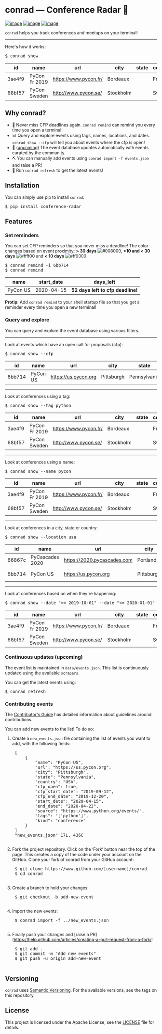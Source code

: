 # conrad — Conference Radar 📡

[![image](https://img.shields.io/pypi/v/conference-radar.svg)](https://pypi.org/project/conference-radar/) [![image](https://img.shields.io/pypi/pyversions/conference-radar.svg)](https://pypi.org/project/conference-radar/) [![image](https://img.shields.io/badge/code%20style-black-000000.svg)](https://github.com/ambv/black)

`conrad` helps you track conferences and meetups on your terminal!

---

Here's how it works:

<pre>
$ conrad show
</pre>

| id     | name               | url                               | city             | state  | country | start_date | end_date   |
|--------|--------------------|-----------------------------------|------------------|--------|---------|------------|------------|
| 3ae4f9 | PyCon Fr 2019      | https://www.pycon.fr/             | Bordeaux         |        | France  | 2019-10-31 | 2019-11-04 |
| 68bf57 | PyCon Sweden       | http://www.pycon.se/              | Stockholm        |        | Sweden  | 2019-10-31 | 2019-11-02 |

## Why conrad?

- 📅 Never miss CFP deadlines again. `conrad remind` can remind you every time you open a terminal!
- 📊 Query and explore events using tags, names, locations, and dates. `conrad show --cfp` will tell you about events where the cfp is open!
- 🤖 ([upcoming](https://github.com/vinayak-mehta/conrad/issues/17)) The event database updates automatically with events curated by the community.
- ⛏️ You can manually add events using `conrad import -f events.json` and raise a PR!
- 🔄 Run `conrad refresh` to get the latest events!

## Installation

You can simply use pip to install `conrad`:

<pre>
$ pip install conference-radar
</pre>

## Features

### Set reminders

You can set CFP reminders so that you never miss a deadline! The color changes based on event proximity; **> 30 days** ![#008000](https://placehold.it/15/008000/000000?text=+), **>10 and < 30 days** ![#ffff00](https://placehold.it/15/ffff00/000000?text=+) and **< 10 days** ![#ff0000](https://placehold.it/15/ff0000/000000?text=+).

<pre>
$ conrad remind -i 6bb714
$ conrad remind
</pre>

| name     | start_date | days_left                         |
|----------|------------|-----------------------------------|
| PyCon US | 2020-04-15 | **52 days left to cfp deadline!** |

**Protip**: Add `conrad remind` to your shell startup file so that you get a reminder every time you open a new terminal!

### Query and explore

You can query and explore the event database using various filters.

---

Look at events which have an open call for proposals (cfp):

<pre>
$ conrad show --cfp
</pre>

| id     | name     | url                  | city       | state        | country | start_date | end_date   |
|--------|----------|----------------------|------------|--------------|---------|------------|------------|
| 6bb714 | PyCon US | https://us.pycon.org | Pittsburgh | Pennsylvania | USA     | 2020-04-15 | 2020-04-23 |

---

Look at conferences using a tag:

<pre>
$ conrad show --tag python
</pre>

| id     | name               | url                               | city             | state  | country | start_date | end_date   |
|--------|--------------------|-----------------------------------|------------------|--------|---------|------------|------------|
| 3ae4f9 | PyCon Fr 2019      | https://www.pycon.fr/             | Bordeaux         |        | France  | 2019-10-31 | 2019-11-04 |
| 68bf57 | PyCon Sweden       | http://www.pycon.se/              | Stockholm        |        | Sweden  | 2019-10-31 | 2019-11-02 |

---

Look at conferences using a name:

<pre>
$ conrad show --name pycon
</pre>

| id     | name               | url                               | city             | state  | country | start_date | end_date   |
|--------|--------------------|-----------------------------------|------------------|--------|---------|------------|------------|
| 3ae4f9 | PyCon Fr 2019      | https://www.pycon.fr/             | Bordeaux         |        | France  | 2019-10-31 | 2019-11-04 |
| 68bf57 | PyCon Sweden       | http://www.pycon.se/              | Stockholm        |        | Sweden  | 2019-10-31 | 2019-11-02 |

---

Look at conferences in a city, state or country:

<pre>
$ conrad show --location usa
</pre>

| id     | name               | url                               | city             | state  | country | start_date | end_date   |
|--------|--------------------|-----------------------------------|------------------|--------|---------|------------|------------|
| 66867c | PyCascades 2020      | https://2020.pycascades.com             | Portland         | Oregon | USA  | 2020-02-08 | 2020-02-10 |
| 6bb714 | PyCon US | https://us.pycon.org | Pittsburgh | Pennsylvania | USA     | 2020-04-15 | 2020-04-23 |

---

Look at conferences based on when they're happening:

<pre>
$ conrad show --date ">= 2019-10-01" --date "<= 2020-01-01"
</pre>

| id     | name               | url                               | city             | state  | country | start_date | end_date   |
|--------|--------------------|-----------------------------------|------------------|--------|---------|------------|------------|
| 3ae4f9 | PyCon Fr 2019      | https://www.pycon.fr/             | Bordeaux         |        | France  | 2019-10-31 | 2019-11-04 |
| 68bf57 | PyCon Sweden       | http://www.pycon.se/              | Stockholm        |        | Sweden  | 2019-10-31 | 2019-11-02 |

### Continuous updates (upcoming)

The event list is maintained in `data/events.json`. This list is continuously updated using the available `scrapers`.

You can get the latest events using:

<pre>
$ conrad refresh
</pre>

### Contributing events

The [Contributor's Guide](CONTRIBUTING.md) has detailed information about guidelines around contributions.

You can add new events to the list! To do so:

1. Create a `new_events.json` file containing the list of events you want to add, with the following fields:

    <pre>
    [
        {
            "name": "PyCon US",
            "url": "https://us.pycon.org",
            "city": "Pittsburgh",
            "state": "Pennsylvania",
            "country": "USA",
            "cfp_open": true,
            "cfp_start_date": "2019-09-12",
            "cfp_end_date": "2019-12-20",
            "start_date": "2020-04-15",
            "end_date": "2020-04-23",
            "source": "https://www.python.org/events/",
            "tags": "['python']",
            "kind": "conference"
        }
    ]
    "new_events.json" 17L, 436C
    </pre>

2. Fork the project repository. Click on the ‘Fork’ button near the top of the page. This creates a copy of the code under your account on the GitHub. Clone your fork of conrad from your GitHub account:

    <pre>
    $ git clone https://www.github.com/[username]/conrad
    $ cd conrad
    </pre>

3. Create a branch to hold your changes:

    <pre>
    $ git checkout -b add-new-event
    </pre>

4. Import the new events:

    <pre>
    $ conrad import -f ../new_events.json
    </pre>

5. Finally push your changes and [raise a PR](https://help.github.com/articles/creating-a-pull-request-from-a-fork/!

    <pre>
    $ git add .
    $ git commit -m "Add new events"
    $ git push -u origin add-new-event
    </pre>

## Versioning

`conrad` uses [Semantic Versioning](https://semver.org/). For the available versions, see the tags on this repository.

## License

This project is licensed under the Apache License, see the [LICENSE](https://github.com/vinayak-mehta/conrad/blob/master/LICENSE) file for details.
